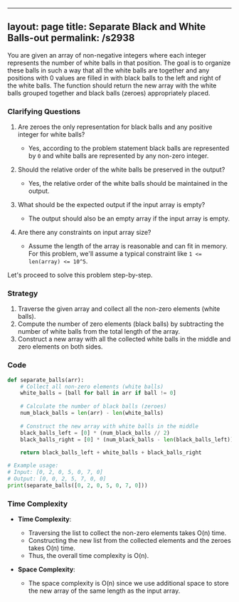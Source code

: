 
---
layout: page
title:  Separate Black and White Balls-out
permalink: /s2938
---

You are given an array of non-negative integers where each integer represents the number of white balls in that position. The goal is to organize these balls in such a way that all the white balls are together and any positions with 0 values are filled in with black balls to the left and right of the white balls. The function should return the new array with the white balls grouped together and black balls (zeroes) appropriately placed.

### Clarifying Questions

1. Are zeroes the only representation for black balls and any positive integer for white balls?
   - Yes, according to the problem statement black balls are represented by `0` and white balls are represented by any non-zero integer.
   
2. Should the relative order of the white balls be preserved in the output?
   - Yes, the relative order of the white balls should be maintained in the output.

3. What should be the expected output if the input array is empty?
   - The output should also be an empty array if the input array is empty.

4. Are there any constraints on input array size?
   - Assume the length of the array is reasonable and can fit in memory. For this problem, we'll assume a typical constraint like `1 <= len(array) <= 10^5`.

Let's proceed to solve this problem step-by-step.

### Strategy

1. Traverse the given array and collect all the non-zero elements (white balls).
2. Compute the number of zero elements (black balls) by subtracting the number of white balls from the total length of the array.
3. Construct a new array with all the collected white balls in the middle and zero elements on both sides.

### Code

```python
def separate_balls(arr):
    # Collect all non-zero elements (white balls)
    white_balls = [ball for ball in arr if ball != 0]
    
    # Calculate the number of black balls (zeroes)
    num_black_balls = len(arr) - len(white_balls)
    
    # Construct the new array with white balls in the middle
    black_balls_left = [0] * (num_black_balls // 2)
    black_balls_right = [0] * (num_black_balls - len(black_balls_left))
    
    return black_balls_left + white_balls + black_balls_right

# Example usage:
# Input: [0, 2, 0, 5, 0, 7, 0]
# Output: [0, 0, 2, 5, 7, 0, 0]
print(separate_balls([0, 2, 0, 5, 0, 7, 0]))
```

### Time Complexity

- **Time Complexity**: 
  - Traversing the list to collect the non-zero elements takes O(n) time.
  - Constructing the new list from the collected elements and the zeroes takes O(n) time.
  - Thus, the overall time complexity is O(n).
  
- **Space Complexity**: 
  - The space complexity is O(n) since we use additional space to store the new array of the same length as the input array.